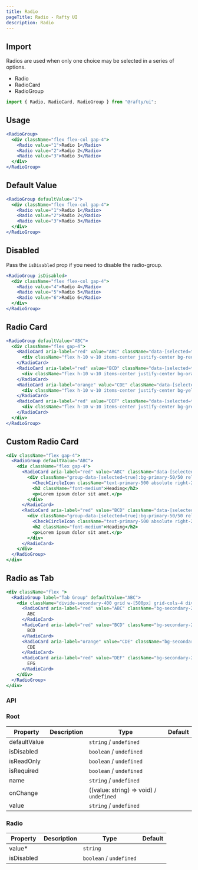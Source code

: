 ```yaml
---
title: Radio
pageTitle: Radio - Rafty UI
description: Radio
---
```


## Import

Radios are used when only one choice may be selected in a series of options.

- Radio
- RadioCard
- RadioGroup

```jsx
import { Radio, RadioCard, RadioGroup } from "@rafty/ui";
```

## Usage

```jsx
<RadioGroup>
  <div className="flex flex-col gap-4">
    <Radio value="1">Radio 1</Radio>
    <Radio value="2">Radio 2</Radio>
    <Radio value="3">Radio 3</Radio>
  </div>
</RadioGroup>
```

## Default Value

```jsx
<RadioGroup defaultValue="2">
  <div className="flex flex-col gap-4">
    <Radio value="1">Radio 1</Radio>
    <Radio value="2">Radio 2</Radio>
    <Radio value="3">Radio 3</Radio>
  </div>
</RadioGroup>
```

## Disabled

Pass the `isDisabled` prop if you need to disable the radio-group.

```jsx
<RadioGroup isDisabled>
  <div className="flex flex-col gap-4">
    <Radio value="4">Radio 4</Radio>
    <Radio value="5">Radio 5</Radio>
    <Radio value="6">Radio 6</Radio>
  </div>
</RadioGroup>
```

## Radio Card

```jsx
<RadioGroup defaultValue="ABC">
  <div className="flex gap-4">
    <RadioCard aria-label="red" value="ABC" className="data-[selected=true]:ring-2 data-[selected=true]:ring-red-500 data-[selected=true]:ring-offset-1">
      <div className="flex h-10 w-10 items-center justify-center bg-red-500 text-white">ABC</div>
    </RadioCard>
    <RadioCard aria-label="red" value="BCD" className="data-[selected=true]:ring-2 data-[selected=true]:ring-orange-500 data-[selected=true]:ring-offset-1">
      <div className="flex h-10 w-10 items-center justify-center bg-orange-500 text-white">BCD</div>
    </RadioCard>
    <RadioCard aria-label="orange" value="CDE" className="data-[selected=true]:ring-2 data-[selected=true]:ring-yellow-500 data-[selected=true]:ring-offset-1">
      <div className="flex h-10 w-10 items-center justify-center bg-yellow-500 text-white">CDE</div>
    </RadioCard>
    <RadioCard aria-label="red" value="DEF" className="data-[selected=true]:ring-2 data-[selected=true]:ring-green-500 data-[selected=true]:ring-offset-1">
      <div className="flex h-10 w-10 items-center justify-center bg-green-500">DEF</div>
    </RadioCard>
  </div>
</RadioGroup>
```

## Custom Radio Card

```jsx
<div className="flex gap-4">
  <RadioGroup defaultValue="ABC">
    <div className="flex gap-4">
      <RadioCard aria-label="red" value="ABC" className="data-[selected=true]:ring-primary-500 data-[selected=true]:ring-2">
        <div className="group-data-[selected=true]:bg-primary-50/50 relative flex flex-col gap-2 border p-2">
          <CheckCircleIcon className="text-primary-500 absolute right-2 top-2 hidden h-5 w-5 group-data-[selected=true]:block" />
          <h2 className="font-medium">Heading</h2>
          <p>Lorem ipsum dolor sit amet.</p>
        </div>
      </RadioCard>
      <RadioCard aria-label="red" value="BCD" className="data-[selected=true]:ring-primary-500 data-[selected=true]:ring-2">
        <div className="group-data-[selected=true]:bg-primary-50/50 relative flex flex-col gap-2 border p-2">
          <CheckCircleIcon className="text-primary-500 absolute right-2 top-2 hidden h-5 w-5 group-data-[selected=true]:block" />
          <h2 className="font-medium">Heading</h2>
          <p>Lorem ipsum dolor sit amet.</p>
        </div>
      </RadioCard>
    </div>
  </RadioGroup>
</div>
```

## Radio as Tab

```jsx
<div className="flex ">
  <RadioGroup label="Tab Group" defaultValue="ABC">
    <div className="divide-secondary-400 grid w-[500px] grid-cols-4 divide-x overflow-hidden rounded-md">
      <RadioCard aria-label="red" value="ABC" className="bg-secondary-200 data-[selected=true]:bg-primary-500 flex w-full items-center justify-center py-2 outline-none data-[selected=true]:text-white">
        ABC
      </RadioCard>
      <RadioCard aria-label="red" value="BCD" className="bg-secondary-200 data-[selected=true]:bg-primary-500 flex w-full items-center justify-center py-2 outline-none data-[selected=true]:text-white">
        BCD
      </RadioCard>
      <RadioCard aria-label="orange" value="CDE" className="bg-secondary-200 data-[selected=true]:bg-primary-500 flex w-full items-center justify-center py-2 outline-none data-[selected=true]:text-white">
        CDE
      </RadioCard>
      <RadioCard aria-label="red" value="DEF" className="bg-secondary-200 data-[selected=true]:bg-primary-500 flex w-full items-center justify-center py-2 outline-none data-[selected=true]:text-white">
        EFG
      </RadioCard>
    </div>
  </RadioGroup>
</div>
```

### API

### Root

| Property     | Description | Type                                    | Default |
| ------------ | ----------- | --------------------------------------- | ------- |
| defaultValue |             | `string` / `undefined`                  |         |
| isDisabled   |             | `boolean` / `undefined`                 |         |
| isReadOnly   |             | `boolean` / `undefined`                 |         |
| isRequired   |             | `boolean` / `undefined`                 |         |
| name         |             | `string` / `undefined`                  |         |
| onChange     |             | ((value: string) => void) / `undefined` |         |
| value        |             | `string` / `undefined`                  |         |

### Radio

| Property   | Description | Type                    | Default |
| ---------- | ----------- | ----------------------- | ------- |
| value\*    |             | `string`                |         |
| isDisabled |             | `boolean` / `undefined` |         |
